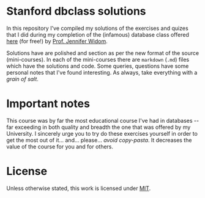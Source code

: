 # Stanford dbclass solutions


In this repository I've compiled my solutions of the exercises and quizes that I did
during my completion of the (infamous) database class offered [here][1] (for free!) by 
[Prof. Jennifer Widom][2].

Solutions have are polished and section as per the new format of the source (mini-courses).
In each of the mini-courses there are `markdown` (`.md`) files which have the solutions and
code. Some queries, questions have some personal notes that I've found interesting. As 
always, take everything with a *grain of salt*.

# Important notes

This course was by far the most educational course I've had in databases -- far 
exceeding in both quality and breadth the one that was offered by my University. 
I sincerely urge you to try do these exercises yourself in order to get the most 
out of it... and... please... *avoid copy-pasta*. It decreases the value of the course 
for you and for others.

# License

Unless otherwise stated, this work is licensed under [MIT][3].

[1]: https://lagunita.stanford.edu/courses/DB/2014/SelfPaced/about
[2]: http://cs.stanford.edu/people/widom/
[3]: LICENSE
